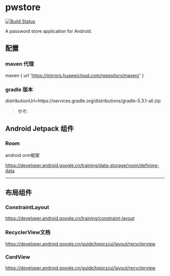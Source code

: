 
# pwstore

[![Build Status](https://travis-ci.org/ligenhw/pwstore.svg?branch=master)](https://travis-ci.org/ligenhw/pwstore)

A password store application for Android.

## 配置

### maven 代理

maven { url 'https://mirrors.huaweicloud.com/repository/maven/' }

### gradle 版本

distributionUrl=https\://services.gradle.org/distributions/gradle-5.3.1-all.zip



>参考:

## Android Jetpack 组件

### Room

android orm框架

https://developer.android.google.cn/training/data-storage/room/defining-data

---
## 布局组件

### ConstraintLayout

https://developer.android.google.cn/training/constraint-layout

### RecyclerView文档

https://developer.android.google.cn/guide/topics/ui/layout/recyclerview

### CardView

https://developer.android.google.cn/guide/topics/ui/layout/recyclerview
